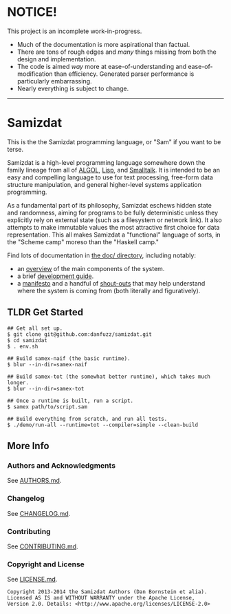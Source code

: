 NOTICE!
=======

This project is an incomplete work-in-progress.

* Much of the documentation is more aspirational than factual.
* There are tons of rough edges and *many* things missing from both the
  design and implementation.
* The code is aimed *way* more at ease-of-understanding and
  ease-of-modification than efficiency. Generated parser performance is
  particularly embarrassing.
* Nearly everything is subject to change.

- - - - - - - - - -

Samizdat
========

This is the the Samizdat programming language, or "Sam" if you want to be
terse.

Samizdat is a high-level programming language somewhere down the
family lineage from all of [ALGOL](http://en.wikipedia.org/wiki/ALGOL),
[Lisp](http://en.wikipedia.org/wiki/LISP), and
[Smalltalk](http://en.wikipedia.org/wiki/Smalltalk). It is intended to be an
easy and compelling language to use for text processing, free-form data
structure manipulation, and general higher-level systems application
programming.

As a fundamental part of its philosophy, Samizdat eschews hidden state and
randomness, aiming for programs to be fully deterministic unless they
explicitly rely on external state (such as a filesystem or network link).
It also attempts to make immutable values the most attractive first choice for
data representation. This all makes Samizdat a "functional" language of sorts,
in the "Scheme camp" moreso than the "Haskell camp."

Find lots of documentation in [the doc/ directory](doc), including notably:

* an [overview](doc/development-planning/overview.md) of the main components
  of the system.
* a brief [development guide](doc/development-planning/guide.md).
* a [manifesto](doc/notes/manifesto.md) and a handful of
  [shout-outs](doc/notes/shout-outs.md) that may help understand where the
  system is coming from (both literally and figuratively).


TLDR Get Started
----------------

```shell
## Get all set up.
$ git clone git@github.com:danfuzz/samizdat.git
$ cd samizdat
$ . env.sh

## Build samex-naif (the basic runtime).
$ blur --in-dir=samex-naif

## Build samex-tot (the somewhat better runtime), which takes much longer.
$ blur --in-dir=samex-tot

## Once a runtime is built, run a script.
$ samex path/to/script.sam

## Build everything from scratch, and run all tests.
$ ./demo/run-all --runtime=tot --compiler=simple --clean-build
```


More Info
---------

### Authors and Acknowledgments

See [AUTHORS.md](AUTHORS.md).

### Changelog

See [CHANGELOG.md](CHANGELOG.md).

### Contributing

See [CONTRIBUTING.md](CONTRIBUTING.md).

### Copyright and License

See [LICENSE.md](LICENSE.md).

```
Copyright 2013-2014 the Samizdat Authors (Dan Bornstein et alia).
Licensed AS IS and WITHOUT WARRANTY under the Apache License,
Version 2.0. Details: <http://www.apache.org/licenses/LICENSE-2.0>
```
